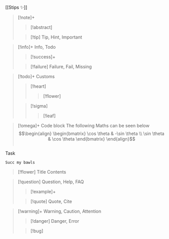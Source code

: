 [[Stips ✨]]
> [!note]+
> > [!abstract]
> 
> > [!tip] Tip, Hint, Important

> [!info]+ Info, Todo
> > [!success]+ 
>
> > [!failure] Failure, Fail, Missing

> [!todo]+ Customs 
>> [!heart]
> > > [!flower]
> 
> > [!sigma]
> > > [!leaf]


> [!omega]+ Code block
> The following Maths can be seen below
> $$\begin{align}  
\begin{bmatrix} \cos \theta & -\sin \theta \\
\sin \theta & \cos \theta
\end{bmatrix} 
\end{align}$$
> ```dataview 
Task

```
Succ my bawls
```





> [!flower] Title
> Contents

> [!question] Question, Help, FAQ
> > [!example]+
> 
> > [!quote] Quote, Cite

> [!warning]+ Warning, Caution, Attention
> > [!danger] Danger, Error
> 
> > [!bug]
